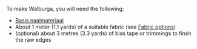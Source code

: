 To make Walburga, you will need the following:

-   [Basis naaimateriaal](/docs/sewing/basic-sewing-supplies)
-   About 1 meter (1.1 yards) of a suitable fabric (see [Fabric options](/docs/patterns/walburga/fabric))
-   (optional) about 3 metres (3.3 yards) of bias tape or trimmings to finsh the raw edges
